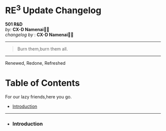 # RE<sup>3</sup> Update Changelog

**501 R&D**   
_by:_ **CX-D Namenai**🐉🐲   
_changelog by_ : **CX-D Namenai**🐉🐲

---
>Burn them,burn them all.

---

Renewed, Redone, Refreshed

# Table of Contents
For our lazy friends,here you go.

* [Introduction](#introduction)
  
---

- ###  Introduction